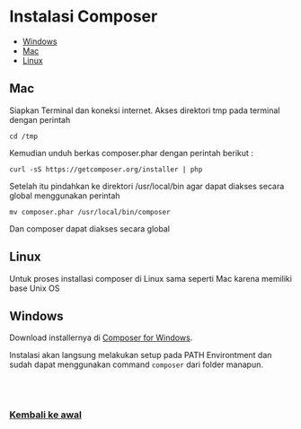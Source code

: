 # Instalasi Composer

- [Windows](#windows)
- [Mac](#mac)
- [Linux](#linux)


## Mac

Siapkan Terminal dan koneksi internet.
Akses direktori tmp pada terminal dengan perintah 
```
cd /tmp
```

Kemudian unduh berkas composer.phar dengan perintah berikut :
```
curl -sS https://getcomposer.org/installer | php  
```

Setelah itu pindahkan ke direktori /usr/local/bin agar dapat diakses secara global menggunakan perintah
```
mv composer.phar /usr/local/bin/composer 
```

Dan composer dapat diakses secara global

## Linux

Untuk proses installasi composer di Linux sama seperti Mac karena memiliki base Unix OS

## Windows

Download installernya di [Composer for Windows](https://getcomposer.org/Composer-Setup.exe).

Instalasi akan langsung melakukan setup pada PATH Environtment dan sudah dapat menggunakan command `composer` dari folder manapun.

<br>
<br>

### [Kembali ke awal](README.md)